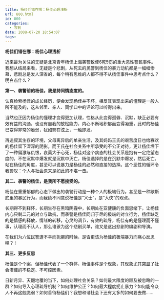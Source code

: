 ```yaml
---
title: 杨佳们错在哪：杨佳心理浅析
url: 800.html
id: 800
categories:
  - 写到
date: 2008-07-20 18:54:07
tags:
---
```


**杨佳们错在哪：杨佳心理浅析**

  
近来最为关注的无疑是北京青年杨佳上海袭警致使6死5伤的重大恶性警民事件。我想从结局来看，无疑是个悲剧，从死去的民警到杨佳的暴力动机都是一幅幅惨幕，悲剧总是发人深省的，每个稍有思维的人都不得不从杨佳事件中思考点什么？明白点什么？  
  

**第一、袭警前的杨佳，我是持同情态度的。**

  
认真检索杨佳的成长经历，便会发现杨佳并不坏，相反其表现出来的懂理是一般人所不能及的，这从邻里、亲人、同学口中的评论可以听得出来。  
  
当然也正因为杨佳的懂理才变得更加认理，性格从此变得孤僻、沉默，缺乏必要有效有益的沟通，也没有自我的放松能力，内心不断地积郁而变得凝重，此时的杨佳已变得非常的脆弱，犹如箭在弦上，一触即发。  
  
再追叙其生存的环境，父母离异后的单亲生活，及其妈妈王氏的艰苦度日也给寡欢的杨佳留下深深的阴影，而王氏在社会关系中所承受的不公正对待，更让杨佳埋下了一种偏激与仇恨，哀莫大于心死，杨佳对这个病态的社会关系是抱有一定绝望态度的，不在沉默中爆发就是沉默中灭亡，杨佳选择的是在沉默中爆发，然后死亡。站在杨佳的角度，甚至可以说暴力是杨佳的必然和直接的选择。这个恶性的循环令我警叹：个人与社会原来是如此的不堪一击。  
  

**其二、袭警的杨佳，是我所不愿接受的。**

  
杨佳在重重郁郁的心态下做出的袭警行动是一种个人的极端行为，甚至是一种歇斯底里的暴民行为，而我绝不同意说杨佳是“义士”，是“大侠”的观点。  
  
长期得不到释怀，长期生存在黑暗阴霾中，长期处在亚健康的负面思绪下，让杨佳内心只剩二元的对立与敌抗，而袭警是杨佳同归于尽的极端的对立行为，杨佳缺乏的是情感的释放，情绪的转移，心灵的调节，有效的疏导，杨佳有的是懂理而不懂事，认理而不认人，那么谁该为这个悲剧买单，谁又是这出悲剧的编剧和导演。  
  
在我们为六位民警遭不幸而扼腕的时候，是否更该为杨佳的极端暴力而痛心反思哩？！  
  

**其三、更多反思**

  
杨佳是个个案，但杨佳代表了一个群体，杨佳事件是个现象，其现象尤其突显了社会潜藏的不稳定、不可控因素。  
  
日新月异、天翻地覆的当下，如何处理社会关系？如何最大限度的顾及被忽略的一群？如何导入心理疏导机制？如何维护公正？如何最大程度扼止暴力？如何能令众人不再这般脆弱？如何善待杨佳们？我想和谐社会下还有太多的如何要去做……